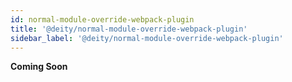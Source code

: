 ```yaml
---
id: normal-module-override-webpack-plugin
title: '@deity/normal-module-override-webpack-plugin'
sidebar_label: '@deity/normal-module-override-webpack-plugin'
---
```


**Coming Soon**
